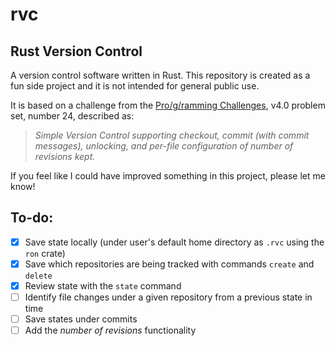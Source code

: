 # rvc

## **R**ust **V**ersion **C**ontrol

A version control software written in Rust.
This repository is created as a fun side project and it is not intended for general public use.

It is based on a challenge from the [Pro/g/ramming Challenges](https://raw.githubusercontent.com/siliciusQ/Programming-challenges-v4.0/project-4/programming_challenges_v4-0.png), v4.0 problem set, number 24, described as:

> *Simple Version Control supporting checkout, commit (with commit messages), unlocking, and per-file configuration of number of revisions kept.*

If you feel like I could have improved something in this project, please let me know!

## To-do:

- [x] Save state locally (under user's default home directory as `.rvc` using the `ron` crate)
- [x] Save which repositories are being tracked with commands `create` and `delete`
- [x] Review state with the `state` command
- [ ] Identify file changes under a given repository from a previous state in time
- [ ] Save states under commits
- [ ] Add the *number of revisions* functionality
